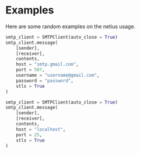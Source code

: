 # Examples

Here are some random examples on the netius usage.

```python
smtp_client = SMTPClient(auto_close = True)
smtp_client.message(
    [sender],
    [receiver],
    contents,
    host = "smtp.gmail.com",
    port = 587,
    username = "username@gmail.com",
    password = "password",
    stls = True
)
```

```python 
smtp_client = SMTPClient(auto_close = True)
smtp_client.message(
    [sender],
    [receiver],
    contents,
    host = "localhost",
    port = 25,
    stls = True
)
```